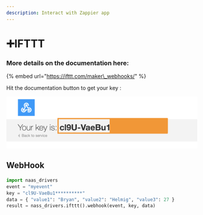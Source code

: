 ```yaml
---
description: Interact with Zappier app
---
```


# ➕IFTTT

### More details on the documentation here:

{% embed url="https://ifttt.com/maker\_webhooks/" %}

Hit the documentation button to get your key :

![](../.gitbook/assets/screenshot-2020-10-19-at-15.17.36.png)

## WebHook

```python
import naas_drivers
event = "myevent"
key = "cl9U-VaeBu1**********"
data = { "value1": "Bryan", "value2": "Helmig", "value3": 27 }
result = nass_drivers.ifttt().webhook(event, key, data)
```



